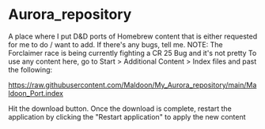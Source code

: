 # Aurora_repository
A place where I put D&amp;D ports of Homebrew content that is either requested for me to do / want to add. 
If there's any bugs, tell me. 
NOTE: The Forclaimer race is being currently fighting a CR 25 Bug and it's not pretty
To use any content here, go to Start > Additional Content > Index files and past the following:

https://raw.githubusercontent.com/Maldoon/My_Aurora_repository/main/Maldoon_Port.index


Hit the download button. Once the download is complete, restart the application by clicking the "Restart application" to apply the new content

